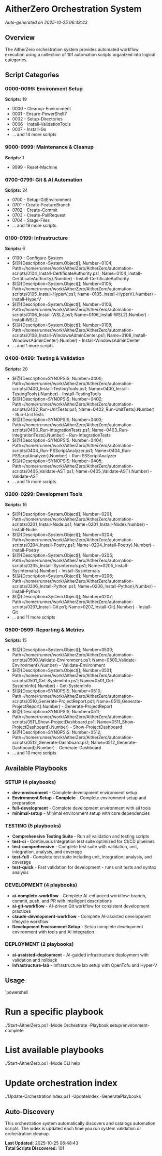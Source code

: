 # AitherZero Orchestration System

*Auto-generated on 2025-10-25 06:48:43*

## Overview

The AitherZero orchestration system provides automated workflow execution using a collection of 101 automation scripts organized into logical categories.

## Script Categories

### 0000-0099: Environment Setup
**Scripts:** 19
- 0000 - Cleanup-Environment
- 0001 - Ensure-PowerShell7
- 0002 - Setup-Directories
- 0006 - Install-ValidationTools
- 0007 - Install-Go
- ... and 14 more scripts

### 9000-9999: Maintenance & Cleanup
**Scripts:** 1
- 9999 - Reset-Machine

### 0700-0799: Git & AI Automation
**Scripts:** 24
- 0700 - Setup-GitEnvironment
- 0701 - Create-FeatureBranch
- 0702 - Create-Commit
- 0703 - Create-PullRequest
- 0704 - Stage-Files
- ... and 19 more scripts

### 0100-0199: Infrastructure
**Scripts:** 6
- 0100 - Configure-System
- $(@{Description=System.Object[]; Number=0104; Path=/home/runner/work/AitherZero/AitherZero/automation-scripts/0104_Install-CertificateAuthority.ps1; Name=0104_Install-CertificateAuthority}.Number) - Install-CertificateAuthority
- $(@{Description=System.Object[]; Number=0105; Path=/home/runner/work/AitherZero/AitherZero/automation-scripts/0105_Install-HyperV.ps1; Name=0105_Install-HyperV}.Number) - Install-HyperV
- $(@{Description=System.Object[]; Number=0106; Path=/home/runner/work/AitherZero/AitherZero/automation-scripts/0106_Install-WSL2.ps1; Name=0106_Install-WSL2}.Number) - Install-WSL2
- $(@{Description=System.Object[]; Number=0108; Path=/home/runner/work/AitherZero/AitherZero/automation-scripts/0108_Install-WindowsAdminCenter.ps1; Name=0108_Install-WindowsAdminCenter}.Number) - Install-WindowsAdminCenter
- ... and 1 more scripts

### 0400-0499: Testing & Validation
**Scripts:** 20
- $(@{Description=SYNOPSIS; Number=0400; Path=/home/runner/work/AitherZero/AitherZero/automation-scripts/0400_Install-TestingTools.ps1; Name=0400_Install-TestingTools}.Number) - Install-TestingTools
- $(@{Description=SYNOPSIS; Number=0402; Path=/home/runner/work/AitherZero/AitherZero/automation-scripts/0402_Run-UnitTests.ps1; Name=0402_Run-UnitTests}.Number) - Run-UnitTests
- $(@{Description=SYNOPSIS; Number=0403; Path=/home/runner/work/AitherZero/AitherZero/automation-scripts/0403_Run-IntegrationTests.ps1; Name=0403_Run-IntegrationTests}.Number) - Run-IntegrationTests
- $(@{Description=SYNOPSIS; Number=0404; Path=/home/runner/work/AitherZero/AitherZero/automation-scripts/0404_Run-PSScriptAnalyzer.ps1; Name=0404_Run-PSScriptAnalyzer}.Number) - Run-PSScriptAnalyzer
- $(@{Description=SYNOPSIS; Number=0405; Path=/home/runner/work/AitherZero/AitherZero/automation-scripts/0405_Validate-AST.ps1; Name=0405_Validate-AST}.Number) - Validate-AST
- ... and 15 more scripts

### 0200-0299: Development Tools
**Scripts:** 16
- $(@{Description=System.Object[]; Number=0201; Path=/home/runner/work/AitherZero/AitherZero/automation-scripts/0201_Install-Node.ps1; Name=0201_Install-Node}.Number) - Install-Node
- $(@{Description=System.Object[]; Number=0204; Path=/home/runner/work/AitherZero/AitherZero/automation-scripts/0204_Install-Poetry.ps1; Name=0204_Install-Poetry}.Number) - Install-Poetry
- $(@{Description=System.Object[]; Number=0205; Path=/home/runner/work/AitherZero/AitherZero/automation-scripts/0205_Install-Sysinternals.ps1; Name=0205_Install-Sysinternals}.Number) - Install-Sysinternals
- $(@{Description=System.Object[]; Number=0206; Path=/home/runner/work/AitherZero/AitherZero/automation-scripts/0206_Install-Python.ps1; Name=0206_Install-Python}.Number) - Install-Python
- $(@{Description=System.Object[]; Number=0207; Path=/home/runner/work/AitherZero/AitherZero/automation-scripts/0207_Install-Git.ps1; Name=0207_Install-Git}.Number) - Install-Git
- ... and 11 more scripts

### 0500-0599: Reporting & Metrics
**Scripts:** 15
- $(@{Description=System.Object[]; Number=0500; Path=/home/runner/work/AitherZero/AitherZero/automation-scripts/0500_Validate-Environment.ps1; Name=0500_Validate-Environment}.Number) - Validate-Environment
- $(@{Description=System.Object[]; Number=0501; Path=/home/runner/work/AitherZero/AitherZero/automation-scripts/0501_Get-SystemInfo.ps1; Name=0501_Get-SystemInfo}.Number) - Get-SystemInfo
- $(@{Description=SYNOPSIS; Number=0510; Path=/home/runner/work/AitherZero/AitherZero/automation-scripts/0510_Generate-ProjectReport.ps1; Name=0510_Generate-ProjectReport}.Number) - Generate-ProjectReport
- $(@{Description=SYNOPSIS; Number=0511; Path=/home/runner/work/AitherZero/AitherZero/automation-scripts/0511_Show-ProjectDashboard.ps1; Name=0511_Show-ProjectDashboard}.Number) - Show-ProjectDashboard
- $(@{Description=SYNOPSIS; Number=0512; Path=/home/runner/work/AitherZero/AitherZero/automation-scripts/0512_Generate-Dashboard.ps1; Name=0512_Generate-Dashboard}.Number) - Generate-Dashboard
- ... and 10 more scripts

## Available Playbooks

### SETUP (4 playbooks)
- **dev-environment** - Complete development environment setup
- **Environment Setup - Complete** - Complete environment setup and preparation
- **full-development** - Complete development environment with all tools
- **minimal-setup** - Minimal environment setup with core dependencies

### TESTING (5 playbooks)
- **Comprehensive Testing Suite** - Run all validation and testing scripts
- **test-ci** - Continuous Integration test suite optimized for CI/CD pipelines
- **test-comprehensive** - Complete test suite with validation, unit, integration, analysis, and coverage
- **test-full** - Complete test suite including unit, integration, analysis, and coverage
- **test-quick** - Fast validation for development - runs unit tests and syntax analysis

### DEVELOPMENT (4 playbooks)
- **ai-complete-workflow** - Complete AI-enhanced workflow: branch, commit, push, and PR with intelligent descriptions
- **ai-git-workflow** - AI-driven Git workflow for consistent development practices
- **claude-development-workflow** - Complete AI-assisted development lifecycle workflow
- **Development Environment Setup** - Setup complete development environment with tools and AI integration

### DEPLOYMENT (2 playbooks)
- **ai-assisted-deployment** - AI-guided infrastructure deployment with validation and rollback
- **infrastructure-lab** - Infrastructure lab setup with OpenTofu and Hyper-V

## Usage

`powershell
# Run a specific playbook
./Start-AitherZero.ps1 -Mode Orchestrate -Playbook setup/environment-complete

# List available playbooks
./Start-AitherZero.ps1 -Mode CLI help

# Update orchestration index
./Update-OrchestrationIndex.ps1 -UpdateIndex -GeneratePlaybooks
`

## Auto-Discovery

This orchestration system automatically discovers and catalogs automation scripts. The index is updated each time you run system validation or orchestration cleanup.

**Last Updated:** 2025-10-25 06:48:43  
**Total Scripts Discovered:** 101


